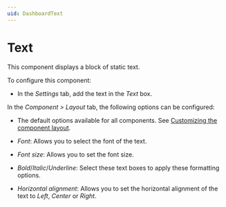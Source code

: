 ```yaml
---
uid: DashboardText
---
```


# Text

This component displays a block of static text.

To configure this component:

- In the *Settings* tab, add the text in the *Text* box.

In the *Component \> Layout* tab, the following options can be configured:

- The default options available for all components. See [Customizing the component layout](xref:Configuring_dashboard_components#customizing-the-component-layout).

- *Font*: Allows you to select the font of the text.

- *Font size*: Allows you to set the font size.

- *Bold*/*Italic*/*Underline*: Select these text boxes to apply these formatting options.

- *Horizontal alignment*: Allows you to set the horizontal alignment of the text to *Left*, *Center* or *Right*.
